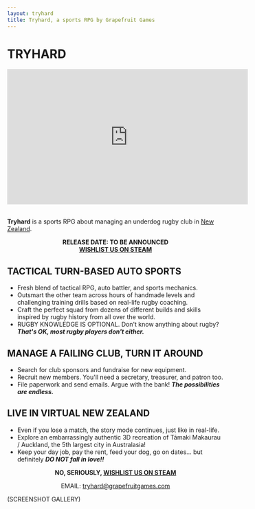 ```yaml
---
layout: tryhard
title: Tryhard, a sports RPG by Grapefruit Games
---
```


# TRYHARD

<div class="youtube"><iframe width="560" height="315" src="https://www.youtube-nocookie.com/embed/d1MP3v-viJI" title="YouTube video player" frameborder="0" allow="accelerometer; autoplay; clipboard-write; encrypted-media; gyroscope; picture-in-picture" allowfullscreen></iframe></div><br />

**Tryhard** is a sports RPG about managing an underdog rugby club in <a href="https://en.wikipedia.org/wiki/New_Zealand/" target="_blank">New Zealand</a>.

<p style="text-align: center; font-weight: bold;">RELEASE DATE: TO BE ANNOUNCED<br /><a href="https://store.steampowered.com/app/3443270/Tryhard/">WISHLIST US ON STEAM</a></p>

## TACTICAL TURN-BASED AUTO SPORTS ##
- Fresh blend of tactical RPG, auto battler, and sports mechanics.
- Outsmart the other team across hours of handmade levels and challenging training drills based on real-life rugby coaching.
- Craft the perfect squad from dozens of different builds and skills inspired by rugby history from all over the world.
- RUGBY KNOWLEDGE IS OPTIONAL. Don't know anything about rugby? ***That's OK, most rugby players don't either.***

## MANAGE A FAILING CLUB, TURN IT AROUND ##
- Search for club sponsors and fundraise for new equipment.
- Recruit new members. You'll need a secretary, treasurer, and patron too.
- File paperwork and send emails. Argue with the bank! ***The possibilities are endless.***

## LIVE IN VIRTUAL NEW ZEALAND ##
- Even if you lose a match, the story mode continues, just like in real-life.
- Explore an embarrassingly authentic 3D recreation of Tāmaki Makaurau / Auckland, the 5th largest city in Australasia!
- Keep your day job, pay the rent, feed your dog, go on dates... but definitely ***DO NOT fall in love!!***

<p style="text-align: center; font-weight: bold;">NO, SERIOUSLY, <a href="https://store.steampowered.com/app/3443270/Tryhard/">WISHLIST US ON STEAM</a></p>

<p style="text-align: center;">EMAIL: <a href="mailto:tryhard@grapefruitgames.com">tryhard@grapefruitgames.com</a></p>

(SCREENSHOT GALLERY)
